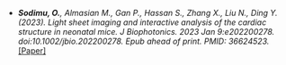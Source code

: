 
- *<strong><strong>Sodimu, O.</strong></strong>, Almasian M., Gan P., Hassan S., Zhang X., Liu N., Ding Y. (2023). Light sheet imaging and interactive analysis of the cardiac structure in neonatal mice. J Biophotonics. 2023 Jan 9:e202200278. doi:10.1002/jbio.202200278. Epub ahead of print. PMID: 36624523.* [[Paper]](https://doi.org/10.1002/jbio.202200278)

